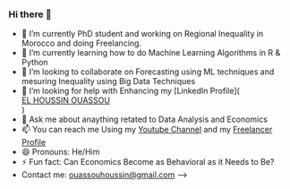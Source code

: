 ### Hi there 👋

- 🔭 I’m currently PhD student and working on Regional Inequality in Morocco and doing Freelancing.
- 🌱 I’m currently learning how to do Machine Learning Algorithms in R & Python
- 👯 I’m looking to collaborate on Forecasting using ML techniques and mesuring Inequality using Big Data Techniques
- 🤔 I’m looking for help with Enhancing my [LinkedIn Profile](<div class="badge-base LI-profile-badge" data-locale="fr_FR" data-size="large" data-theme="light" data-type="VERTICAL" data-vanity="el-houssin-ouassou-1a1102139" data-version="v1"><a class="badge-base__link LI-simple-link" href="https://ma.linkedin.com/in/el-houssin-ouassou-1a1102139?trk=profile-badge">EL HOUSSIN OUASSOU</a></div>
              ) <script src="https://platform.linkedin.com/badges/js/profile.js" async defer type="text/javascript"></script>
- 💬 Ask me about anaything retated to Data Analysis and Economics
- 📫 You can reach me Using my [Youtube Channel](https://www.youtube.com/channel/UCWI0rEQHO4z0lcwGmnhe7gA) and my [Freelancer Profile](https://www.freelancer.com/u/KolmanOuassou)
- 😄 Pronouns: He/Him
- ⚡ Fun fact: Can Economics Become as Behavioral as it Needs to Be?
- Contact me: ouassouhoussin@gmail.com 
-->
